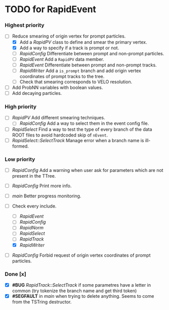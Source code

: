 # TODO for RapidEvent

### Highest priority

- [ ] Reduce smearing of origin vertex for prompt particles.
    - [x] Add a _RapidPV_ class to define and smear the primary vertex.
    - [x] Add a way to specify if a track is prompt or not.
    - [ ] _RapidConfig_ Differentiate between prompt and non-prompt particles.
    - [ ] _RapidEvent_ Add a `RapidPV` data member.
    - [ ] _RapidEvent_ Differentiate between prompt and non-prompt tracks.
    - [ ] _RapidWriter_ Add a `is_prompt` branch and add origin vertex
    coordinates of prompt tracks to the tree.
    - [ ] Check that smearing corresponds to VELO resolution.
- [ ] Add ProbNN variables with boolean values.
- [ ] Add decaying particles.

### High priority

- [ ] _RapidPV_ Add different smearing techniques.
    - [ ] _RapidConfig_ Add a way to select them in the event config file.
- [ ] _RapidSelect_ Find a way to test the type of every branch of the data
ROOT files to avoid hardcoded skip of `nEvent`.
- [ ] _RapidSelect::SelectTrack_ Manage error when a branch name is ill-formed.

### Low priority

- [ ] _RapidConfig_ Add a warning when user ask for parameters which are not
present in the TTree.
- [ ] _RapidConfig_ Print more info.
- [ ] _main_ Better progress monitoring.
- [ ] Check every include.
    - [ ] _RapidEvent_
    - [ ] _RapidConfig_
    - [ ] _RapidNorm_
    - [ ] _RapidSelect_
    - [ ] _RapidTrack_
    - [x] _RapidWriter_
- [ ] _RapidConfig_ Forbid request of origin vertex coordinates of prompt
particles.


### Done [x]

- [x] **#BUG** _RapidTrack::SelectTrack_ if some parametres have a letter in
common (try tokenize the branch name and get third token)
- [x] **#SEGFAULT** in _main_ when trying to delete anything. Seems to come
from the TSTring destructor.
